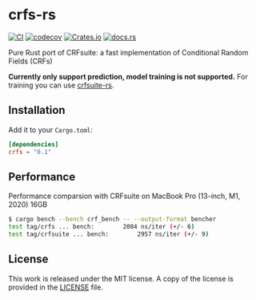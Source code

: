 # crfs-rs

[![CI](https://github.com/messense/crfs-rs/workflows/CI/badge.svg)](https://github.com/messense/crfs-rs/actions?query=workflow%3ACI)
[![codecov](https://codecov.io/gh/messense/crfs-rs/branch/main/graph/badge.svg)](https://codecov.io/gh/messense/crfs-rs)
[![Crates.io](https://img.shields.io/crates/v/crfs.svg)](https://crates.io/crates/crfs)
[![docs.rs](https://docs.rs/crfs/badge.svg)](https://docs.rs/crfs/)

Pure Rust port of CRFsuite: a fast implementation of Conditional Random Fields (CRFs)

**Currently only support prediction, model training is not supported.**
For training you can use [crfsuite-rs](https://github.com/messense/crfsuite-rs).

## Installation

Add it to your ``Cargo.toml``:

```toml
[dependencies]
crfs = "0.1"
```

## Performance

Performance comparsion with CRFsuite on MacBook Pro (13-inch, M1, 2020) 16GB

```bash
$ cargo bench --bench crf_bench -- --output-format bencher
test tag/crfs ... bench:        2084 ns/iter (+/- 6)
test tag/crfsuite ... bench:        2957 ns/iter (+/- 9)
```

## License

This work is released under the MIT license. A copy of the license is provided
in the [LICENSE](./LICENSE) file.
